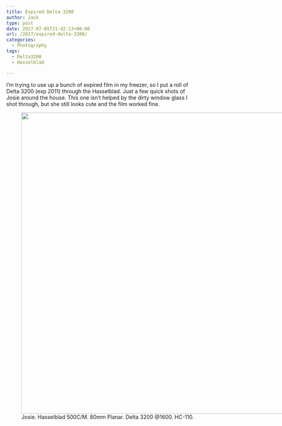 ```yaml
---
title: Expired Delta 3200
author: Jack
type: post
date: 2017-07-05T21:42:13+00:00
url: /2017/expired-delta-3200/
categories:
  - Photography
tags:
  - Delta3200
  - Hasselblad

---
```

I’m trying to use up a bunch of expired film in my freezer, so I put a roll of Delta 3200 (exp 2011) through the Hasselblad. Just a few quick shots of Josie around the house. This one isn’t helped by the dirty window glass I shot through, but she still looks cute and the film worked fine.

<figure id="attachment_306" style="width: 792px" class="wp-caption alignnone"><img class="size-full wp-image-306" src="https://jack.baty.net/wp-content/uploads/2017/11/2017-07-05_josie.jpg" alt="" width="792" height="800" /><figcaption class="wp-caption-text">Josie. Hasselblad 500C/M. 80mm Planar. Delta 3200 @1600. HC-110.</figcaption></figure>